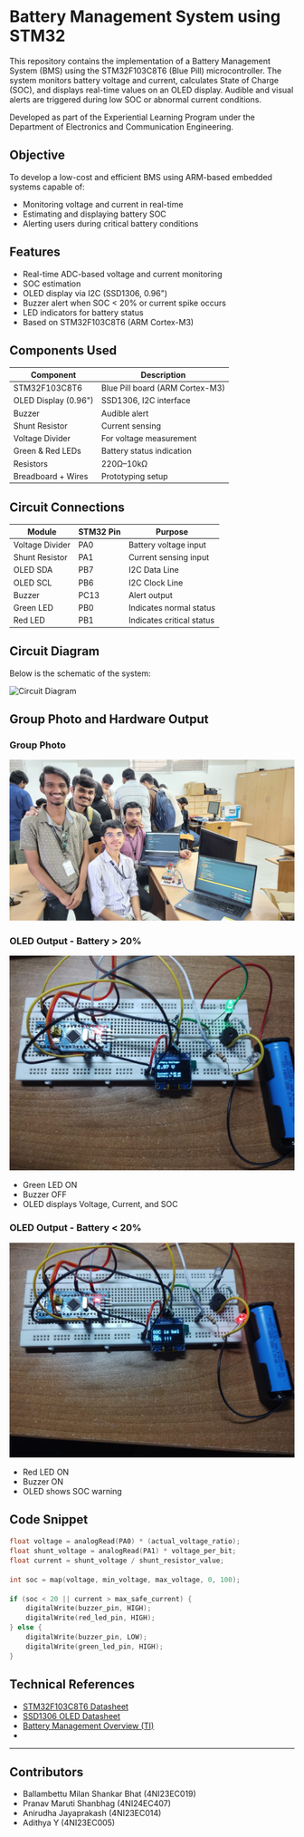 # Battery Management System using STM32

This repository contains the implementation of a Battery Management System (BMS) using the STM32F103C8T6 (Blue Pill) microcontroller. The system monitors battery voltage and current, calculates State of Charge (SOC), and displays real-time values on an OLED display. Audible and visual alerts are triggered during low SOC or abnormal current conditions.

Developed as part of the Experiential Learning Program under the Department of Electronics and Communication Engineering.

## Objective

To develop a low-cost and efficient BMS using ARM-based embedded systems capable of:
- Monitoring voltage and current in real-time
- Estimating and displaying battery SOC
- Alerting users during critical battery conditions

## Features

- Real-time ADC-based voltage and current monitoring
- SOC estimation
- OLED display via I2C (SSD1306, 0.96")
- Buzzer alert when SOC < 20% or current spike occurs
- LED indicators for battery status
- Based on STM32F103C8T6 (ARM Cortex-M3)

## Components Used

| Component              | Description                          |
|------------------------|--------------------------------------|
| STM32F103C8T6          | Blue Pill board (ARM Cortex-M3)      |
| OLED Display (0.96")   | SSD1306, I2C interface               |
| Buzzer                 | Audible alert                        |
| Shunt Resistor         | Current sensing                      |
| Voltage Divider        | For voltage measurement              |
| Green & Red LEDs       | Battery status indication            |
| Resistors              | 220Ω–10kΩ                            |
| Breadboard + Wires     | Prototyping setup                    |

## Circuit Connections

| Module         | STM32 Pin | Purpose                   |
|----------------|-----------|---------------------------|
| Voltage Divider| PA0       | Battery voltage input      |
| Shunt Resistor | PA1       | Current sensing input      |
| OLED SDA       | PB7       | I2C Data Line              |
| OLED SCL       | PB6       | I2C Clock Line             |
| Buzzer         | PC13      | Alert output               |
| Green LED      | PB0       | Indicates normal status    |
| Red LED        | PB1       | Indicates critical status  |

## Circuit Diagram

Below is the schematic of the system:

![Circuit Diagram](images/circuit_diagram.jpg)

## Group Photo and Hardware Output

### Group Photo

![Group Photo](images/group_photo.jpg)

### OLED Output - Battery > 20%

![OLED - Above Threshold](images/hardware_above.jpg)

- Green LED ON  
- Buzzer OFF  
- OLED displays Voltage, Current, and SOC  

### OLED Output - Battery < 20%

![OLED - Below Threshold](images/hardware_below.jpg)

- Red LED ON  
- Buzzer ON  
- OLED shows SOC warning  

## Code Snippet

```cpp
float voltage = analogRead(PA0) * (actual_voltage_ratio);
float shunt_voltage = analogRead(PA1) * voltage_per_bit;
float current = shunt_voltage / shunt_resistor_value;

int soc = map(voltage, min_voltage, max_voltage, 0, 100);

if (soc < 20 || current > max_safe_current) {
    digitalWrite(buzzer_pin, HIGH);
    digitalWrite(red_led_pin, HIGH);
} else {
    digitalWrite(buzzer_pin, LOW);
    digitalWrite(green_led_pin, HIGH);
}
```

## Technical References

- [STM32F103C8T6 Datasheet](https://www.st.com/resource/en/datasheet/stm32f103c8.pdf)
- [SSD1306 OLED Datasheet](https://learn.adafruit.com/monochrome-oled-breakouts)
- [Battery Management Overview (TI)](https://www.ti.com/power-management/battery-management/overview.html)
- 
---

## Contributors

- Ballambettu Milan Shankar Bhat (4NI23EC019)
- Pranav Maruti Shanbhag (4NI24EC407)
- Anirudha Jayaprakash (4NI23EC014)
- Adithya Y (4NI23EC005)

